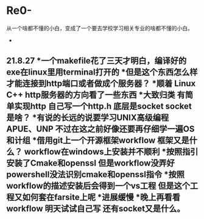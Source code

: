 # Re0-

从一个啥都不懂的小白，变成了一个要去学校学习相关专业的啥都不懂的小白。

-
21.8.27
*一个makefile花了三天才明白，编译好的exe在linux里用terminal打开的
*但是这个东西怎么样才能连接到http端口或者做成个服务器？
*顺着 Linux C++ http服务器的方向看了一些东西
*大致归类 有简单实现http 自己写一个http.h 底层是socket  socket是啥？
*有说的长远的说要学习UNIX高级编程APUE、UNP 不过在这之前好像还要再仔细学一遍OS和计组
*借用git上一个开源框架workflow 框架又是什么？ workflow在windows上安装并不顺利
*按照指引安装了Cmake和openssl 但是workflow没弄好 powershell没法识别cmake和openssl指令
*按照workflow的描述安装后会得到一个vs工程 但是这个工程又如何套在farsite上呢
*进展缓慢
*晚上再看看workflow 明天试试自己写 还有socket又是什么。
-
